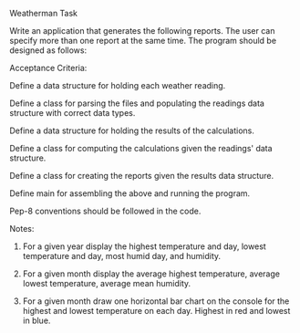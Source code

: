 Weatherman Task

Write an application that generates the following reports. The user can specify more than one report at the same time. The program should be designed as follows:

Acceptance Criteria:

Define a data structure for holding each weather reading.

Define a class for parsing the files and populating the readings data structure with correct data types.

Define a data structure for holding the results of the calculations.

Define a class for computing the calculations given the readings' data structure.

Define a class for creating the reports given the results data structure.

Define main for assembling the above and running the program.

Pep-8 conventions should be followed in the code.

Notes:

1. For a given year display the highest temperature and day, lowest temperature and day, most humid day, and humidity.


2. For a given month display the average highest temperature, average lowest temperature, average mean humidity.


3. For a given month draw one horizontal bar chart on the console for the highest and lowest temperature on each day. Highest in red and lowest in blue.

